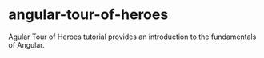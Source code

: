 # angular-tour-of-heroes
Agular Tour of Heroes tutorial provides an introduction to the fundamentals of Angular.
